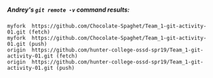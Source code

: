 ##### Andrey's ```git remote -v``` command results:

```
myfork	https://github.com/Chocolate-Spaghet/Team_1-git-activity-01.git (fetch)
myfork	https://github.com/Chocolate-Spaghet/Team_1-git-activity-01.git (push)
origin	https://github.com/hunter-college-ossd-spr19/Team_1-git-activity-01.git (fetch)
origin	https://github.com/hunter-college-ossd-spr19/Team_1-git-activity-01.git (push)
```
